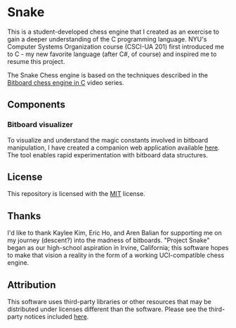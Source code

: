 # Snake
This is a student-developed chess engine that I created as an exercise to gain a
deeper understanding of the C programming language. NYU's Computer Systems
Organization course (CSCI-UA 201) first introduced me to C - my new favorite
language (after C#, of course) and inspired me to resume this project.

The Snake Chess engine is based on the techniques described in the
[Bitboard chess engine in C](https://youtu.be/QUNP-UjujBM) video series.
## Components
### Bitboard visualizer
To visualize and understand the magic constants involved in bitboard
manipulation, I have created a companion web application available
[here](https://ishanpranav.github.io/snake-chess/tools/index.html). 
The tool enables rapid experimentation with bitboard data structures. 
## License
This repository is licensed with the [MIT](LICENSE.txt) license. 
## Thanks
I'd like to thank Kaylee Kim, Eric Ho, and Aren Balian for supporting me on my
journey (descent?) into the madness of bitboards. "Project Snake" began as our
high-school aspiration in Irvine, California; this software hopes to make that
vision a reality in the form of a working UCI-compatible chess engine. 
## Attribution
This software uses third-party libraries or other resources that may be
distributed under licenses different than the software. Please see the
third-party notices included [here](THIRD-PARTY-NOTICES.md). 
